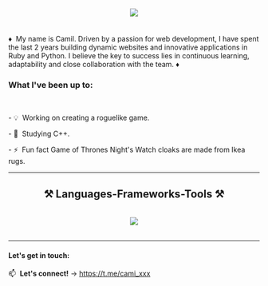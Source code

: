 <h1 align="center">
    <img src="https://readme-typing-svg.herokuapp.com/?font=Righteous&size=35&center=true&vCenter=true&width=500&height=70&duration=4000&lines=Hello+world!+👋;+I'm+Camil!;" />
</h1>
<br/>
♦️&nbsp; My name is Camil. Driven by a passion for web development, I have spent the last 2 years building dynamic websites and innovative applications in Ruby and Python. I believe the key to success lies in continuous learning, adaptability and close collaboration with the team. ♦️

<br/>

<div align="">
<h3>What I've been up to:</h3> <br/>
<p>- 💡&nbsp;  Working on creating a roguelike game.</p>
<p>- 🔭&nbsp;  Studying C++.</p>
<p>- ⚡&nbsp; Fun fact Game of Thrones Night's Watch cloaks are made from Ikea rugs.</p>
 </div>
 
 <hr/>
 
<h2 align="center">⚒️ Languages-Frameworks-Tools ⚒️</h2>
<br/>
<div align="center">
    <img src="https://skillicons.dev/icons?i=ruby,python,cpp,bash,rails,django,fastapi,react,vue,mysql,postgresql,sqlite,mongodb,firebase,redis,rabbitmq,git,docker,postman,figma" /><br>
</div>
<br/>

---
#### Let's get in touch:

📫&nbsp;  **Let's connect!** → https://t.me/cami_xxx

